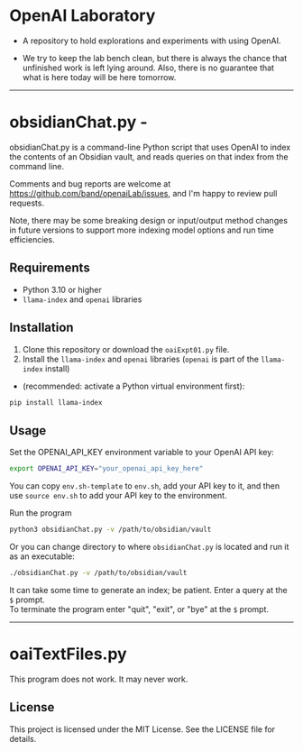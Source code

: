# OpenAI Laboratory

- A repository to hold explorations and experiments with using OpenAI.

- We try to keep the lab bench clean, but there is always the chance that unfinished work is left lying around.  Also, there is no guarantee that
  what is here today will be here tomorrow.

-----

# obsidianChat.py - 

obsidianChat.py is a command-line Python script that uses OpenAI to index the contents of an Obsidian vault, and reads queries on that index from the command line.

Comments and bug reports are welcome at <https://github.com/band/openaiLab/issues>, and I'm happy to review pull requests.

Note, there may be some breaking design or input/output method changes in future versions to support more indexing model options and run time efficiencies.

## Requirements

- Python 3.10 or higher
- `llama-index` and `openai` libraries

## Installation

1. Clone this repository or download the `oaiExpt01.py` file.
2. Install the `llama-index` and `openai` libraries (`openai` is part of the `llama-index` install)
  - (recommended: activate a Python virtual environment first):

```bash
pip install llama-index
```

## Usage

Set the OPENAI_API_KEY environment variable to your OpenAI API key:

```bash
export OPENAI_API_KEY="your_openai_api_key_here"
```

You can copy `env.sh-template` to `env.sh`, add your API key to it, and then use `source env.sh` to add your API key to the environment.

Run the program

```bash
python3 obsidianChat.py -v /path/to/obsidian/vault
```

Or you can change directory to where `obsidianChat.py` is located and run it as an executable:

```bash
./obsidianChat.py -v /path/to/obsidian/vault
```

It can take some time to generate an index; be patient. Enter a query at the `$` prompt.  
To terminate the program enter "quit", "exit", or "bye" at the `$` prompt.    

-----
# oaiTextFiles.py

This program does not work. It may never work.

## License

This project is licensed under the MIT License. See the LICENSE file for details.
